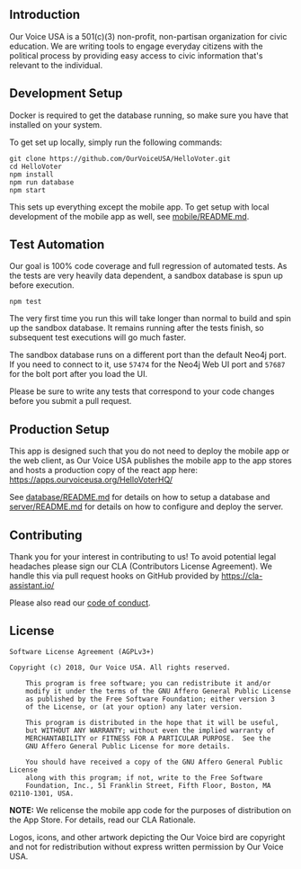 ## Introduction

Our Voice USA is a 501(c)(3) non-profit, non-partisan organization for civic education. We are writing tools to engage everyday citizens with the political process by providing easy access to civic information that's relevant to the individual.

## Development Setup

Docker is required to get the database running, so make sure you have that installed on your system.

To get set up locally, simply run the following commands:

    git clone https://github.com/OurVoiceUSA/HelloVoter.git
    cd HelloVoter
    npm install
    npm run database
    npm start

This sets up everything except the mobile app. To get setup with local development of the mobile app as well, see [mobile/README.md](mobile/README.md).

## Test Automation

Our goal is 100% code coverage and full regression of automated tests. As the tests are very heavily data dependent, a sandbox database is spun up before execution.

    npm test

The very first time you run this will take longer than normal to build and spin up the sandbox database. It remains running after the tests finish, so subsequent test executions will go much faster.

The sandbox database runs on a different port than the default Neo4j port. If you need to connect to it, use `57474` for the Neo4j Web UI port and `57687` for the bolt port after you load the UI.

Please be sure to write any tests that correspond to your code changes before you submit a pull request.

## Production Setup

This app is designed such that you do not need to deploy the mobile app or the web client, as Our Voice USA publishes the mobile app to the app stores and hosts a production copy of the react app here: https://apps.ourvoiceusa.org/HelloVoterHQ/

See [database/README.md](database/README.md) for details on how to setup a database and [server/README.md](server/README.md) for details on how to configure and deploy the server.

## Contributing

Thank you for your interest in contributing to us! To avoid potential legal headaches please sign our CLA (Contributors License Agreement). We handle this via pull request hooks on GitHub provided by https://cla-assistant.io/

Please also read our [code of conduct](CODE_OF_CONDUCT.md).

## License

	Software License Agreement (AGPLv3+)

	Copyright (c) 2018, Our Voice USA. All rights reserved.

        This program is free software; you can redistribute it and/or
        modify it under the terms of the GNU Affero General Public License
        as published by the Free Software Foundation; either version 3
        of the License, or (at your option) any later version.

        This program is distributed in the hope that it will be useful,
        but WITHOUT ANY WARRANTY; without even the implied warranty of
        MERCHANTABILITY or FITNESS FOR A PARTICULAR PURPOSE.  See the
        GNU Affero General Public License for more details.

        You should have received a copy of the GNU Affero General Public License
        along with this program; if not, write to the Free Software
        Foundation, Inc., 51 Franklin Street, Fifth Floor, Boston, MA 02110-1301, USA.

**NOTE:** We relicense the mobile app code for the purposes of distribution on the App Store. For details, read our CLA Rationale. 

Logos, icons, and other artwork depicting the Our Voice bird are copyright and not for redistribution without express written permission by Our Voice USA.


